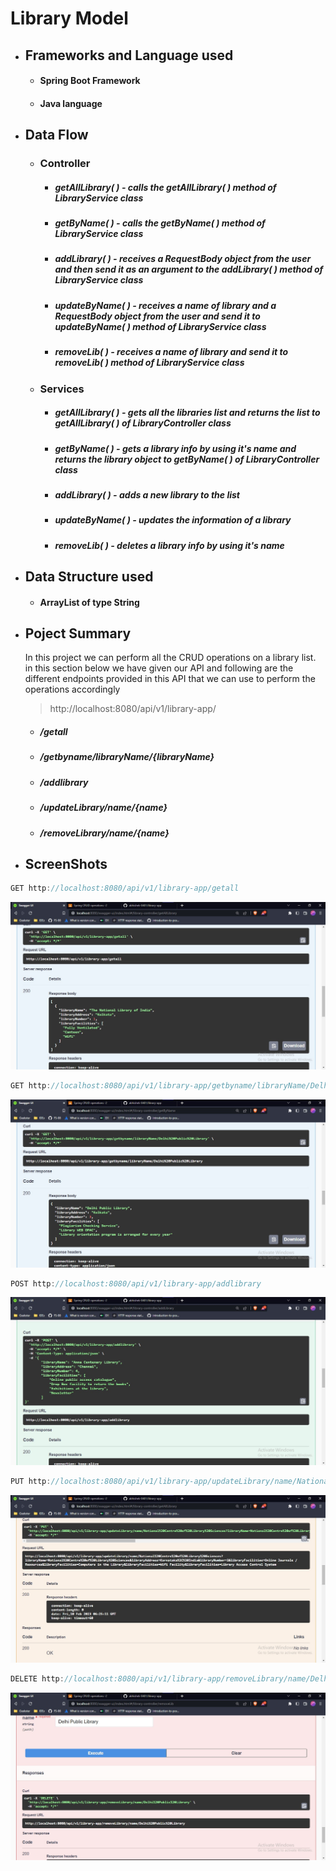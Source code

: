 # Library Model
- ## Frameworks and Language used
  - #### Spring Boot Framework
  - #### Java language
- ## Data Flow
  - ### Controller
     - ##### _getAllLibrary( )_   - calls the getAllLibrary( ) method of LibraryService class
     - ##### _getByName( )_       - calls the getByName( ) method of LibraryService class
     - ##### _addLibrary( )_      - receives a RequestBody object from the user and then send it as an argument to the addLibrary( ) method of LibraryService class 
     - ##### _updateByName( )_    - receives a name of library and a RequestBody object from the user and send it to updateByName( ) method of LibraryService class 
     - ##### _removeLib( )_       - receives a name of library and send it to removeLib( ) method of LibraryService class
  - ### Services
     - ##### _getAllLibrary( )_   - gets all the libraries list and returns the list to getAllLibrary( ) of LibraryController class
     - ##### _getByName( )_       - gets a library info by using it's name and returns the library object to getByName( ) of LibraryController class
     - ##### _addLibrary( )_      - adds a new library to the list 
     - ##### _updateByName( )_    - updates the information of a library
     - ##### _removeLib( )_       - deletes a library info by using it's name
- ## Data Structure used 
  - #### ArrayList of type String
- ## Poject Summary
  In this project we can perform all the CRUD operations on a library list. in this section below we have given our API and following are the different endpoints provided in
  this API that we can use to perform the operations accordingly
  
  > http://localhost:8080/api/v1/library-app/
    - ##### /getall
    - ##### /getbyname/libraryName/{libraryName}
    - ##### /addlibrary
    - ##### /updateLibrary/name/{name}
    - ##### /removeLibrary/name/{name}
   
- ## ScreenShots
```rs
GET http://localhost:8080/api/v1/library-app/getall
```
![](screenshots/GetAll%20request.jpg)


```rs
GET http://localhost:8080/api/v1/library-app/getbyname/libraryName/Delhi Public Library
```
![](screenshots/Get%20library%20by%20Name%20request.jpg)


```rs
POST http://localhost:8080/api/v1/library-app/addlibrary
```
![](screenshots/PostLibrary%20Request.jpg)

```rs
PUT http://localhost:8080/api/v1/library-app/updateLibrary/name/National Centre of Library Sciences
```
![](screenshots/Update%20Library%20Info%20by%20Put%20Request.jpg)

```rs
DELETE http://localhost:8080/api/v1/library-app/removeLibrary/name/Delhi Public Library
```
![](screenshots/delete%20library%20by%20delete%20request.jpg)  
